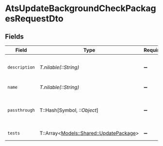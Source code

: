 # AtsUpdateBackgroundCheckPackagesRequestDto


## Fields

| Field                                                                           | Type                                                                            | Required                                                                        | Description                                                                     | Example                                                                         |
| ------------------------------------------------------------------------------- | ------------------------------------------------------------------------------- | ------------------------------------------------------------------------------- | ------------------------------------------------------------------------------- | ------------------------------------------------------------------------------- |
| `description`                                                                   | *T.nilable(::String)*                                                           | :heavy_minus_sign:                                                              | Package description                                                             | Skills test to gauge a candidate's proficiency in job-specific skills           |
| `name`                                                                          | *T.nilable(::String)*                                                           | :heavy_minus_sign:                                                              | Package name                                                                    | Test 1                                                                          |
| `passthrough`                                                                   | T::Hash[Symbol, *::Object*]                                                     | :heavy_minus_sign:                                                              | Value to pass through to the provider                                           | {<br/>"other_known_names": "John Doe"<br/>}                                     |
| `tests`                                                                         | T::Array<[Models::Shared::UpdatePackage](../../models/shared/updatepackage.md)> | :heavy_minus_sign:                                                              | Package tests                                                                   |                                                                                 |